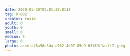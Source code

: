 ```yaml
---
date: 2020-05-30T02:01:32.011Z
tag: R-002
creator: rosie
adult: 0
youth: 0
small: 0
medium: 5
large: 0
photo: assets/8a90e3da-c962-4d97-85e9-63169f1acff7.jpeg
---
```

